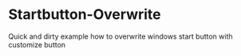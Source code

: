 # Startbutton-Overwrite
Quick and dirty example how to overwrite windows start button with customize button
